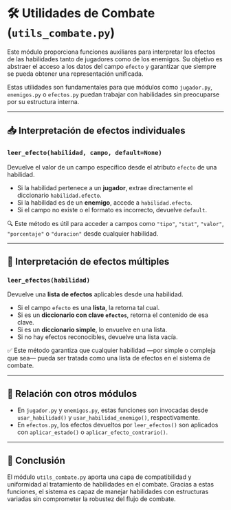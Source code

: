 # 🛠️ Utilidades de Combate (`utils_combate.py`)

Este módulo proporciona funciones auxiliares para interpretar los efectos de las habilidades tanto de jugadores como de
los enemigos. Su objetivo es abstraer el acceso a los datos del campo `efecto` y garantizar que siempre se pueda obtener
una representación unificada.

Estas utilidades son fundamentales para que módulos como `jugador.py`, `enemigos.py` o `efectos.py` puedan trabajar con
habilidades sin preocuparse por su estructura interna.

---

## 📥 Interpretación de efectos individuales

### `leer_efecto(habilidad, campo, default=None)`

Devuelve el valor de un campo específico desde el atributo `efecto` de una habilidad.

- Si la habilidad pertenece a un **jugador**, extrae directamente el diccionario `habilidad.efecto`.
- Si la habilidad es de un **enemigo**, accede a `habilidad.efecto`.
- Si el campo no existe o el formato es incorrecto, devuelve `default`.

🔍 Este método es útil para acceder a campos como `"tipo"`, `"stat"`, `"valor"`, `"porcentaje"` o `"duracion"` desde
cualquier habilidad.

---

## 🧪 Interpretación de efectos múltiples

### `leer_efectos(habilidad)`

Devuelve una **lista de efectos** aplicables desde una habilidad.

- Si el campo `efecto` es una **lista**, la retorna tal cual.
- Si es un **diccionario con clave `efectos`**, retorna el contenido de esa clave.
- Si es un **diccionario simple**, lo envuelve en una lista.
- Si no hay efectos reconocibles, devuelve una lista vacía.

✅ Este método garantiza que cualquier habilidad —por simple o compleja que sea— pueda ser tratada como una lista de
efectos en el sistema de combate.

---

## 🧩 Relación con otros módulos

- En `jugador.py` y `enemigos.py`, estas funciones son invocadas desde `usar_habilidad()` y `usar_habilidad_enemigo()`,
  respectivamente.
- En `efectos.py`, los efectos devueltos por `leer_efectos()` son aplicados con `aplicar_estado()` o
  `aplicar_efecto_contrario()`.

---

## 🧠 Conclusión

El módulo `utils_combate.py` aporta una capa de compatibilidad y uniformidad al tratamiento de habilidades en el
combate. Gracias a estas funciones, el sistema es capaz de manejar habilidades con estructuras variadas sin comprometer
la robustez del flujo de combate.





